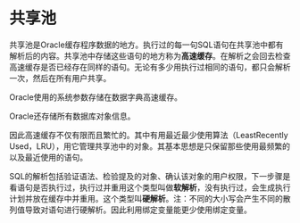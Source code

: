 # 共享池

共享池是Oracle缓存程序数据的地方。执行过的每一句SQL语句在共享池中都有解析后的内容。共享池中存储这些语句的地方称为**高速缓存**。在解析之会回去检查高速缓存是否已经存在同样的语句。无论有多少用执行过相同的语句，都只会解析一次，然后在所有用户共享。

Oracle使用的系统参数存储在数据字典高速缓存。

Oracle还存储所有数据库对象信息。

因此高速缓存不仅有限而且繁忙的。其中有用最近最少使用算法（LeastRecently Used，LRU），用它管理共享池中的对象。其基本思想是只保留那些使用最频繁的以及最近使用的语句。

SQL的解析包括验证语法、检验提及的对象、确认该对象的用户权限，下一步骤是看语句是否执行过，执行过并重用这个类型叫做**软解析**，没有执行过，会生成执行计划并放在缓存中并重用。这个类型叫**硬解析**。注：不同的大小写会产生不同的散列值导致对语句进行硬解析。因此利用绑定变量能更少使用绑定变量。
